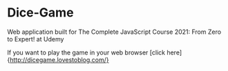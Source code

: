 # Dice-Game
Web application built for The Complete JavaScript Course 2021: From Zero to Expert! at Udemy

If you want to play the game in your web browser [click here]{http://dicegame.lovestoblog.com/}
